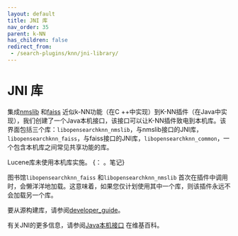 ```yaml
---
layout: default
title: JNI 库
nav_order: 35
parent: k-NN
has_children: false
redirect_from:
 - /search-plugins/knn/jni-library/
---
```


# JNI 库

集成[nmslib](https://github.com/nmslib/nmslib/) 和[faiss](https://github.com/facebookresearch/faiss/) 近似k-NN功能（在C ++中实现）到K-NN插件（在Java中实现），我们创建了一个Java本机接口，该接口可以让K-NN插件致电到本机库。该界面包括三个库：`libopensearchknn_nmslib`，与nmslib接口的JNI库，`libopensearchknn_faiss`，与faiss接口的JNI库，`libopensearchknn_common`，一个包含本机库之间常见共享功能的库。

Lucene库未使用本机库实施。
{： 。笔记}

图书馆`libopensearchknn_faiss` 和`libopensearchknn_nmslib` 首次在插件中调用时，会懒洋洋地加载。这意味着，如果您仅计划使用其中一个库，则该插件永远不会加载另一个库。

要从源构建库，请参阅[developer_guide](https://github.com/opensearch-project/k-NN/blob/main/DEVELOPER_GUIDE.md)。

有关JNI的更多信息，请参阅[Java本机接口](https://en.wikipedia.org/wiki/Java_Native_Interface) 在维基百科。

